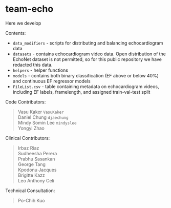 # team-echo
Here we develop 

Contents:
* `data_modifiers` - scripts for distributing and balancing echocardiogram data
* `datasets` - contains echocardiogram video data. Open distribution of the EchoNet dataset is not permitted, so for this public repository we have redacted this data.
* `helpers` - helper functions
* `models` - contains both binary classification (EF above or below 40%) and continuous EF regressor models
* `FileList.csv` - table containing metadata on echocardiogram videos, including EF labels, framelength, and assigned train-val-test split

Code Contributors:
> Vasu Kaker `VasuKaker` <br /> Daniel Chung `djaechung` <br /> Mindy Somin Lee `mindyslee` <br /> Yongyi Zhao

Clinical Contributors:
> Irbaz Riaz <br /> Sudheesha Perera <br /> Prabhu Sasankan <br /> George Tang <br /> Kpodonu Jacques <br /> Brigitte Kazz <br /> Leo Anthony Celi

Technical Consultation:
> Po-Chih Kuo
